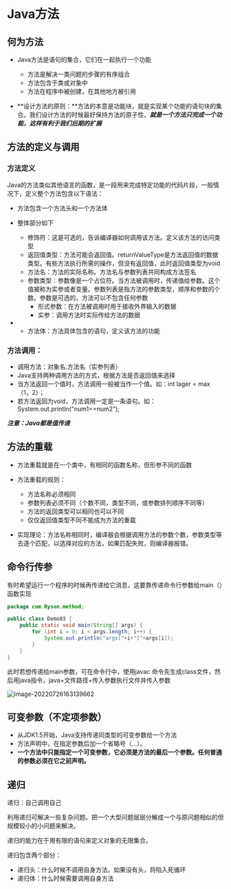#                                                                                                                     Java方法

## 何为方法

- Java方法是语句的集合，它们在一起执行一个功能
  - 方法是解决一类问题的步骤的有序组合
  - 方法包含于类或对象中
  - 方法在程序中被创建，在其他地方被引用

- **设计方法的原则：**方法的本意是功能块，就是实现某个功能的语句块的集合。我们设计方法的时候最好保持方法的原子性，***就是一个方法只完成一个功能，这样有利于我们后期的扩展***

## 方法的定义与调用

### 方法定义

Java的方法类似其他语言的函数，是一段用来完成特定功能的代码片段，一般情况下，定义整个方法包含以下语法：

- 方法包含一个方法头和一个方法体
- 整体部分如下
  - 修饰符：这是可选的，告诉编译器如何调用该方法。定义该方法的访问类型
  - 返回值类型：方法可能会返回值。returnValueType是方法返回值的数据类型。有些方法执行所需的操作，但没有返回值，此时返回值类型为void
  - 方法名：方法的实际名称。方法名与参数列表共同构成方法签名
  - 参数类型：参数像是一个占位符。当方法被调用时，传递值给参数。这个值被称为实参或者变量。参数列表是指方法的参数类型，顺序和参数的个数。参数是可选的，方法可以不包含任何参数
    - 形式参数：在方法被调用时用于接收外界输入的数据
    - 实参：调用方法时实际传给方法的数据

- - 方法体：方法具体包含的语句，定义该方法的功能

### 方法调用：

- 调用方法：对象名.方法名（实参列表）
- Java支持两种调用方法的方式，根据方法是否返回值来选择
- 当方法返回一个值时，方法调用一般被当作一个值。如：int lager = max（1，2）；
- 若方法返回为void，方法调用一定是一条语句。如：System.out.println("num1==num2");

***注意：Java都是值传递***

## 方法的重载

- 方法重载就是在一个类中，有相同的函数名称，但形参不同的函数
- 方法重载的规则：
  - 方法名称必须相同
  - 参数列表必须不同（个数不同，类型不同，或参数排列顺序不同等）
  - 方法的返回类型可以相同也可以不同
  - 仅仅返回值类型不同不能成为方法的重载

- 实现理论：方法名称相同时，编译器会根据调用方法的参数个数，参数类型等去逐个匹配，以选择对应的方法，如果匹配失败，则编译器报错。

## 命令行传参

有时希望运行一个程序的时候再传递给它消息，这要靠传递命令行参数给main（）函数实现

```java
package com.Ryson.method;

public class Demo03 {
    public static void main(String[] args) {
        for (int i = 0; i < args.length; i++) {
            System.out.println("args["+i+"]"+args[i]);
        }
    }
}
```

此时若想传递给main参数，可在命令行中，使用javac 命令先生成class文件，然后用java指令，java+文件路径+传入参数执行文件并传入参数

![image-20220726163139662](C:\Users\94364\AppData\Roaming\Typora\typora-user-images\image-20220726163139662.png)



## 可变参数（不定项参数）

- 从JDK1.5开始，Java支持传递同类型的可变参数给一个方法
- 方法声明中，在指定参数后加一个省略号（...）。
- **一个方法中只能指定一个可变参数，它必须是方法的最后一个参数。任何普通的参数必须在它之前声明。**

## 递归

递归：自己调用自己

利用递归可解决一些复杂问题。把一个大型问题层层分解成一个与原问题相似的但规模较小的小问题来解决。

递归的能力在于用有限的语句来定义对象的无限集合。

递归包含两个部分：

- 递归头：什么时候不调用自身方法。如果没有头，将陷入死循环
- 递归体：什么时候需要调用自身方法